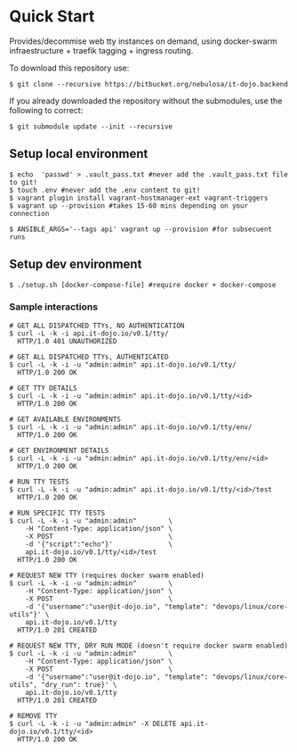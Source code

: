 # Quick Start

Provides/decommise web tty instances on demand, using docker-swarm
infraestructure + traefik tagging + ingress routing.

To download this repository use:

    $ git clone --recursive https://bitbucket.org/nebulosa/it-dojo.backend

If you already downloaded the repository without the submodules, use the
following to correct:

    $ git submodule update --init --recursive

## Setup local environment

    $ echo  'passwd' > .vault_pass.txt #never add the .vault_pass.txt file to git!
    $ touch .env #never add the .env content to git!
    $ vagrant plugin install vagrant-hostmanager-ext vagrant-triggers
    $ vagrant up --provision #takes 15-60 mins depending on your connection

    $ ANSIBLE_ARGS='--tags api' vagrant up --provision #for subsecuent runs

## Setup dev environment

    $ ./setup.sh [docker-compose-file] #require docker + docker-compose

### Sample interactions

    # GET ALL DISPATCHED TTYs, NO AUTHENTICATION
    $ curl -L -k -i api.it-dojo.io/v0.1/tty/
      HTTP/1.0 401 UNAUTHORIZED

    # GET ALL DISPATCHED TTYs, AUTHENTICATED
    $ curl -L -k -i -u "admin:admin" api.it-dojo.io/v0.1/tty/
      HTTP/1.0 200 OK

    # GET TTY DETAILS
    $ curl -L -k -i -u "admin:admin" api.it-dojo.io/v0.1/tty/<id>
      HTTP/1.0 200 OK

    # GET AVAILABLE ENVIRONMENTS
    $ curl -L -k -i -u "admin:admin" api.it-dojo.io/v0.1/tty/env/
      HTTP/1.0 200 OK

    # GET ENVIRONMENT DETAILS
    $ curl -L -k -i -u "admin:admin" api.it-dojo.io/v0.1/tty/env/<id>
      HTTP/1.0 200 OK

    # RUN TTY TESTS
    $ curl -L -k -i -u "admin:admin" api.it-dojo.io/v0.1/tty/<id>/test
      HTTP/1.0 200 OK

    # RUN SPECIFIC TTY TESTS
    $ curl -L -k -i -u "admin:admin"        \
        -H "Content-Type: application/json" \
        -X POST                             \
        -d '{"script":"echo"}'              \
        api.it-dojo.io/v0.1/tty/<id>/test
      HTTP/1.0 200 OK

    # REQUEST NEW TTY (requires docker swarm enabled)
    $ curl -L -k -i -u "admin:admin"        \
        -H "Content-Type: application/json" \
        -X POST                             \
        -d '{"username":"user@it-dojo.io", "template": "devops/linux/core-utils"}' \
        api.it-dojo.io/v0.1/tty
      HTTP/1.0 201 CREATED

    # REQUEST NEW TTY, DRY RUN MODE (doesn't require docker swarm enabled)
    $ curl -L -k -i -u "admin:admin"        \
        -H "Content-Type: application/json" \
        -X POST                             \
        -d '{"username":"user@it-dojo.io", "template": "devops/linux/core-utils", "dry_run": true}' \
        api.it-dojo.io/v0.1/tty
      HTTP/1.0 201 CREATED

    # REMOVE TTY
    $ curl -L -k -i -u "admin:admin" -X DELETE api.it-dojo.io/v0.1/tty/<id>
      HTTP/1.0 200 OK

